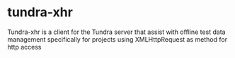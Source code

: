 # tundra-xhr
Tundra-xhr is a client for the Tundra server that assist with offline test data management specifically for projects using XMLHttpRequest as method for http access

